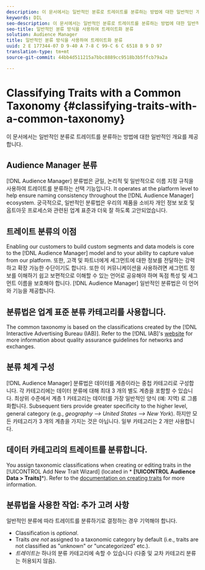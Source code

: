 ```yaml
---
description: 이 문서에서는 일반적인 분류로 트레이트를 분류하는 방법에 대한 일반적인 개요를 제공합니다.
keywords: DIL
seo-description: 이 문서에서는 일반적인 분류로 트레이트를 분류하는 방법에 대한 일반적인 개요를 제공합니다.
seo-title: 일반적인 분류 방식을 사용하여 트레이트화 분류
solution: Audience Manager
title: 일반적인 분류 방식을 사용하여 트레이트화 분류
uuid: 2 E 177344-07 D 9-40 A 7-8 C 99-C 6 C 6518 B 9 D 97
translation-type: tm+mt
source-git-commit: 44bb4d511215a7bbc8889cc9518b3b5ffcb79a2a

---
```



# Classifying Traits with a Common Taxonomy {#classifying-traits-with-a-common-taxonomy}

이 문서에서는 일반적인 분류로 트레이트를 분류하는 방법에 대한 일반적인 개요를 제공합니다.

## Audience Manager 분류

<!-- c_common_taxonomy_about.xml -->

[!DNL Audience Manager] 분류법은 균일, 논리적 및 일반적으로 이름 지정 규칙을 사용하여 트레이트를 분류하는 선택 기능입니다. It operates at the platform level to help ensure naming consistency throughout the [!DNL Audience Manager] ecosystem. 궁극적으로, 일반적인 분류법은 우리의 제품을 소비자 개인 정보 보호 및 옵트아웃 프로세스와 관련된 업계 표준과 더욱 잘 하도록 고안되었습니다.

## 트레이트 분류의 이점

Enabling our customers to build custom segments and data models is core to the [!DNL Audience Manager] model and to your ability to capture value from our platform. 또한, 고객 및 파트너에게 세그먼트에 대한 정보를 전달하는 강력하고 확장 가능한 수단이기도 합니다. 또한 이 커뮤니케이션을 사용하려면 세그먼트 정보를 이해하기 쉽고 보편적으로 이해할 수 있는 언어로 공유해야 하며 독점 특성 및 세그먼트 이름을 보호해야 합니다. [!DNL Audience Manager] 일반적인 분류법은 이 언어와 기능을 제공합니다.

## 분류법은 업계 표준 분류 카테고리를 사용합니다.

The common taxonomy is based on the classifications created by the [!DNL Interactive Advertising Bureau (IAB)]. Refer to the [!DNL IAB]&#39;s [website](https://www.iab.net/iab_products_and_industry_services/508676/ne_guidelines) for more information about quality assurance guidelines for networks and exchanges.

## 분류 체계 구성

[!DNL Audience Manager] 분류법은 데이터를 계층이라는 중첩 카테고리로 구성합니다. 각 카테고리에는 데이터 분류에 대해 최대 3 개의 별도 계층을 포함할 수 있습니다. 최상위 수준에서 계층 1 카테고리는 데이터를 가장 일반적인 양식 (예: 지역) 로 그룹화합니다. Subsequent tiers provide greater specificity to the higher level, general category (e.g., *geography --&gt; United States --&gt; New York*). 하지만 모든 카테고리가 3 개의 계층을 가지는 것은 아닙니다. 일부 카테고리는 2 개만 사용합니다.

## 데이터 카테고리의 트레이트를 분류합니다.

You assign taxonomic classifications when creating or editing traits in the [!UICONTROL Add New Trait Wizard] (located in * **[!UICONTROL Audience Data > Traits]***). Refer to the [documentation on creating traits](../../features/traits/create-onboarded-rule-based-traits.md) for more information.

## 분류법을 사용한 작업: 추가 고려 사항

일반적인 분류에 따라 트레이트를 분류하기로 결정하는 경우 기억해야 합니다.

* Classification is *optional*.
* Traits *are not* assigned to a taxonomic category by default (i.e., traits are not classified as &quot;unknown&quot; or &quot;uncategorized&quot; etc.).
* *트레이트는* 하나의 분류 카테고리에 속할 수 있습니다 (다중 및 교차 카테고리 분류는 허용되지 않음).